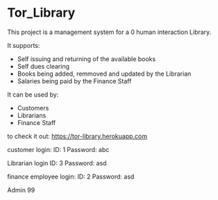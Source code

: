 # Tor_Library

This project is a management system for a 0 human interaction Library.

It supports:
- Self issuing and returning of the available books
- Self dues clearing
- Books being added, remmoved and updated by the Librarian
- Salaries being paid by the Finance Staff

It can be used by:
- Customers
- Librarians
- Finance Staff

to check it out:
https://tor-library.herokuapp.com

customer login:
ID: 1
Password: abc

Librarian login
ID: 3
Password: asd

finance employee login:
ID: 2
Password: asd

Admin 99
